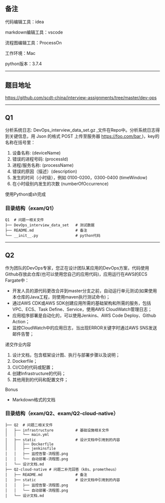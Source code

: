 ## 备注
代码编辑工具：idea

markdown编辑工具：vscode

流程图编辑工具：ProcessOn

工作环境：Mac

python版本：3.7.4

---

## 题目地址
https://github.com/scdt-china/interview-assignments/tree/master/dev-ops

---

## Q1
分析系统日志: DevOps_interview_data_set.gz ,文件在Repo中。分析系统日志得到关键信息，用 Json 的格式 POST 上传至服务器 https://foo.com/bar )，key的名称在括号里：
1. 设备名称: (deviceName)
2. 错误的进程号码: (processId)
3. 进程/服务名称: (processName)
4. 错误的原因（描述）(description)
5. 发生的时间（小时级），例如 0100-0200，0300-0400 (timeWindow)
6. 在小时级别内发生的次数 (numberOfOccurrence)

使用Python或sh完成

### 目录结构（exam/Q1）
```
Q1  # 问题一相关文件
├── DevOps_interview_data_set   # 测试数据
├── README.md                   # 备注
└── __init__.py                 # python代码
```

---

## Q2
作为团队的DevOps专家，您正在设计团队某应用的DevOps方案，代码使用Github存放此仓库(也可以使用您自己的应用代码)，应用运行在AWS的ECS Fargate中：
* 开发人员的源代码更改合并到master分支之前，自动运行单元测试(如果使用本仓库的Java工程，则使用maven执行测试命令)；
* 通过AWS CDK或AWS SDK创建应用所需的基础架构和所需的服务，包括VPC、ECS、Task Define、Service，使用AWS CloudWatch管理日志；
* 应用程序部署是自动化的，可以使用Jenkins、AWS Code Deploy、Github Action；
* 监控CloudWatch中的应用日志，当出现ERROR关键字时通过AWS SNS发送邮件告警；

递交作业内容
1. 设计文档，包含框架设计图、执行与部署步骤以及说明；
2. Dockerfile；
3. CI/CD的代码或配置；
4. 创建Infrastructure的代码；
5. 其他用到的代码和配置文件；

Bonus
* Markdown格式的文档

### 目录结构（exam/Q2、exam/Q2-cloud-native）
```
├── Q2  # 问题二相关文件
│   ├── infrastructure          # 基础设施相关文件
│   │   └── main.yml
│   ├── static                  # 设计文档中引用到的内容
│   │   ├── Dockerfile
│   │   ├── jenkinsfile
│   │   ├── 监控告警-流程图.png
│   │   └── 自动部署-流程图.png
│   └── 设计文档.md
├── Q2-cloud-native # 问题二补充回答（k8s、prometheus）
│   ├── README.md               # 备注
│   ├── static                  # 设计文档中引用到的内容
│   │   ├── 监控告警-流程图.png
│   │   └── 自动部署-流程图.png
│   └── 设计文档.md
```